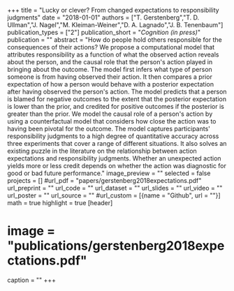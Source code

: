 +++
title = "Lucky or clever? From changed expectations to responsibility judgments"
date = "2018-01-01"
authors = ["T. Gerstenberg","T. D. Ullman","J. Nagel","M. Kleiman-Weiner","D. A. Lagnado","J. B. Tenenbaum"]
publication_types = ["2"]
publication_short = "_Cognition (in press)_"
publication = ""
abstract = "How do people hold others responsible for the consequences of their actions? We propose a computational model that attributes responsibility as a function of what the observed action reveals about the person, and the causal role that the person's action played in bringing about the outcome. The model first infers what type of person someone is from having observed their action. It then compares a prior expectation of how a person would behave with a posterior expectation after having observed the person's action. The model predicts that a person is blamed for negative outcomes to the extent that the posterior expectation is lower than the prior, and credited for positive outcomes if the posterior is greater than the prior. We model the causal role of a person's action by using a counterfactual model that considers how close the action was to having been pivotal for the outcome. The model captures participants' responsibility judgments to a high degree of quantitative accuracy across three experiments that cover a range of different situations. It also solves an existing puzzle in the literature on the relationship between action expectations and responsibility judgments. Whether an unexpected action yields more or less credit depends on whether the action was diagnostic for good or bad future performance."
image_preview = ""
selected = false
projects = []
#url_pdf = "papers/gerstenberg2018expectations.pdf"
url_preprint = ""
url_code = ""
url_dataset = ""
url_slides = ""
url_video = ""
url_poster = ""
url_source = ""
#url_custom = [{name = "Github", url = ""}]
math = true
highlight = true
[header]
# image = "publications/gerstenberg2018expectations.pdf"
caption = ""
+++

